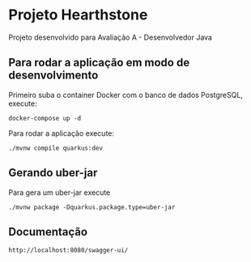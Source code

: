 # Projeto Hearthstone

Projeto desenvolvido para Avaliação A - Desenvolvedor Java

## Para rodar a aplicação em modo de desenvolvimento

Primeiro suba o container Docker com o banco de dados PostgreSQL, execute:
```shell script
docker-compose up -d
```

Para rodar a aplicação execute:
```shell script
./mvnw compile quarkus:dev
```

## Gerando uber-jar

Para gera um uber-jar execute
```shell script
./mvnw package -Dquarkus.package.type=uber-jar
```

## Documentação
```shell script
http://localhost:8080/swagger-ui/
```